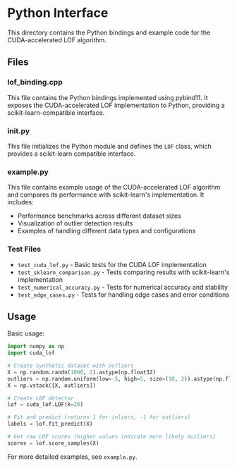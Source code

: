 # Python Interface

This directory contains the Python bindings and example code for the CUDA-accelerated LOF algorithm.

## Files

### lof_binding.cpp

This file contains the Python bindings implemented using pybind11. It exposes the CUDA-accelerated LOF implementation to Python, providing a scikit-learn-compatible interface.

### __init__.py

This file initializes the Python module and defines the `LOF` class, which provides a scikit-learn compatible interface.

### example.py

This file contains example usage of the CUDA-accelerated LOF algorithm and compares its performance with scikit-learn's implementation. It includes:
- Performance benchmarks across different dataset sizes
- Visualization of outlier detection results
- Examples of handling different data types and configurations

### Test Files

- `test_cuda_lof.py` - Basic tests for the CUDA LOF implementation
- `test_sklearn_comparison.py` - Tests comparing results with scikit-learn's implementation
- `test_numerical_accuracy.py` - Tests for numerical accuracy and stability
- `test_edge_cases.py` - Tests for handling edge cases and error conditions

## Usage

Basic usage:

```python
import numpy as np
import cuda_lof

# Create synthetic dataset with outliers
X = np.random.randn(1000, 2).astype(np.float32)
outliers = np.random.uniform(low=-5, high=5, size=(10, 2)).astype(np.float32)
X = np.vstack([X, outliers])

# Create LOF detector
lof = cuda_lof.LOF(k=20)

# Fit and predict (returns 1 for inliers, -1 for outliers)
labels = lof.fit_predict(X)

# Get raw LOF scores (higher values indicate more likely outliers)
scores = lof.score_samples(X)
```

For more detailed examples, see `example.py`. 